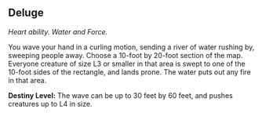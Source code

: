 ## Deluge

_Heart ability. Water and Force._

You wave your hand in a curling motion, sending a river of water rushing by, sweeping people away. Choose a 10-foot by 20-foot section of the map. Everyone creature of size L3 or smaller in that area is swept to one of the 10-foot sides of the rectangle, and lands prone. The water puts out any fire in that area.

**Destiny Level:**
The wave can be up to 30 feet by 60 feet, and pushes creatures up to L4 in size.
